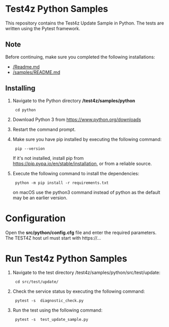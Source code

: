 # Test4z Python Samples

This repository contains the Test4z Update Sample in Python. The tests are written using the Pytest framework.

## Note
Before continuing, make sure you completed the following installations:
* [/Readme.md](/README.md)
* [/samples/README.md](/samples/README.md)

## Installing

1. Navigate to the Python directory **/test4z/samples/python**

        cd python

2. Download Python 3 from https://www.python.org/downloads

3. Restart the command prompt.

4. Make sure you have pip installed by executing the following command:

        pip --version
    If it's not installed, install pip from https://pip.pypa.io/en/stable/installation, or from a reliable source.       

5. Execute the following command to install the dependencies:

        python -m pip install -r requirements.txt
   on macOS use the python3 command instead of python as the default may be an earlier version.

      
# Configuration 

Open the **src/python/config.cfg** file and enter the required parameters. The TEST4Z host url must start with https://...

# Run Test4z Python Samples

1. Navigate to the test directory /test4z/samples/python/src/test/update:

        cd src/test/update/ 
        
2. Check the service status by executing the following command:

        pytest -s  diagnostic_check.py 

2. Run the test using the following command:

        pytest -s  test_update_sample.py 
